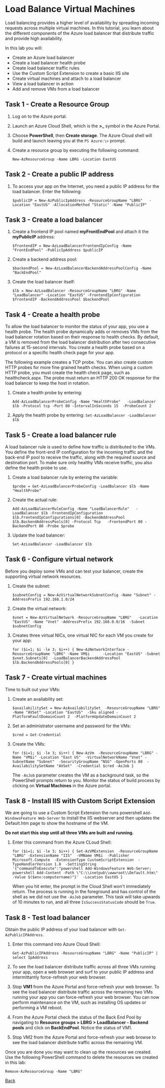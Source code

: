 # Load Balance Virtual Machines 
Load balancing provides a higher level of availability by spreading incoming requests across multiple virtual machines. In this tutorial, you learn about the different components of the Azure load balancer that distribute traffic and provide high availability.

In this lab you will:
* Create an Azure load balancer
* Create a load balancer health probe
* Create load balancer traffic rules
* Use the Custom Script Extension to create a basic IIS site
* Create virtual machines and attach to a load balancer
* View a load balancer in action
* Add and remove VMs from a load balancer

## Task 1 - Create a Resource Group
1. Log on to the Azure portal.
2. Launch an Azure Cloud Shell, which is the **>_** symbol in the Azure Portal.
3. Choose **PowerShell**, then **Create storage**.  The Azure Cloud shell will build and launch leaving you at the `PS Azure:\>` prompt.
4. Create a resource group by executing the following command:

    `New-AzResourceGroup -Name LBRG -Location EastUS`

## Task 2 - Create a public IP address
1. To access your app on the Internet, you need a public IP address for the load balancer.  Enter the following:

    `$publicIP = New-AzPublicIpAddress -ResourceGroupName "LBRG"   -Location "EastUS" -AllocationMethod "Static" -Name "PublicIP" `

## Task 3 - Create a load balancer
1. Create a frontend IP pool named **myFrontEndPool** and attach it  the **myPublicIP** address:

    `$frontendIP = New-AzLoadBalancerFrontendIpConfig -Name "FrontEndPool" -PublicIpAddress $publicIP`

2. Create a backend address pool:

    `$backendPool = New-AzLoadBalancerBackendAddressPoolConfig -Name "BackEndPool"`

3. Create the load balancer itself:

    `$lb = New-AzLoadBalancer -ResourceGroupName "LBRG" -Name "LoadBalancer" -Location "EastUS" -FrontendIpConfiguration $frontendIP -BackendAddressPool $backendPool`

## Task 4 - Create a health probe
To allow the load balancer to monitor the status of your app, you use a health probe. The health probe dynamically adds or removes VMs from the load balancer rotation based on their response to health checks. By default, a VM is removed from the load balancer distribution after two consecutive failures at 15-second intervals. You create a health probe based on a protocol or a specific health check page for your app.

The following example creates a TCP probe. You can also create custom HTTP probes for more fine grained health checks. When using a custom HTTP probe, you must create the health check page, such as healthcheck.aspx. The probe must return an HTTP 200 OK response for the load balancer to keep the host in rotation.

1. Create a health probe by entering:

    `Add-AzLoadBalancerProbeConfig -Name "HealthProbe"   -LoadBalancer $lb -Protocol tcp -Port 80 -IntervalInSeconds 15 
  -ProbeCount 2`

  2. Apply the health probe by entering:
    `Set-AzLoadBalancer -LoadBalancer $lb`

## Task 5 - Create a load balancer rule
A load balancer rule is used to define how traffic is distributed to the VMs. You define the front-end IP configuration for the incoming traffic and the back-end IP pool to receive the traffic, along with the required source and destination port. To make sure only healthy VMs receive traffic, you also define the health probe to use.

1. Create a load balancer rule by entering the variable:

    `$probe = Get-AzLoadBalancerProbeConfig -LoadBalancer $lb -Name "HealthProbe"`

2. Create the actual rule:

    `Add-AzLoadBalancerRuleConfig -Name "LoadBalancerRule"   -LoadBalancer $lb -FrontendIpConfiguration $lb.FrontendIpConfigurations[0] -BackendAddressPool $lb.BackendAddressPools[0] -Protocol Tcp   -FrontendPort 80 -BackendPort 80 -Probe $probe`

3. Update the load balancer:

    `Set-AzLoadBalancer -LoadBalancer $lb`

## Task 6 - Configure virtual network
Before you deploy some VMs and can test your balancer, create the supporting virtual network resources.

1. Create the subnet:

    `$subnetConfig = New-AzVirtualNetworkSubnetConfig -Name "Subnet" -AddressPrefix 192.168.1.0/24`

2. Create the virtual network:

    `$vnet = New-AzVirtualNetwork -ResourceGroupName "LBRG"   -Location "EastUS" -Name "Vnet" -AddressPrefix 192.168.0.0/16 
  -Subnet $subnetConfig`

3. Creates three virtual NICs, one virtual NIC for each VM you create for your app:

    `for ($i=1; $i -le 3; $i++)
{
   New-AzNetworkInterface -ResourceGroupName "LBRG" -Name VM$i      -Location "EastUS" -Subnet $vnet.Subnets[0] 
     -LoadBalancerBackendAddressPool $lb.BackendAddressPools[0]
}`

## Task 7 - Create virtual machines
Time to built out  your VMs:
1. Create an availability set:

    `$availabilitySet = New-AzAvailabilitySet 
  -ResourceGroupName "LBRG" -Name "AVSet" -Location "EastUS" 
  -Sku aligned -PlatformFaultDomainCount 2 
  -PlatformUpdateDomainCount 2`

2. Set an administrator username and password for the VMs:

    `$cred = Get-Credential`


3. Create the VMs:

    `for ($i=1; $i -le 3; $i++)
{
    New-AzVm 
        -ResourceGroupName "LBRG" -Name "VM$i" -Location "East US" 
        -VirtualNetworkName "Vnet" -SubnetName "Subnet" 
        -SecurityGroupName "NSG" -OpenPorts 80 
        -AvailabilitySetName "AVSet" 
        -Credential $cred -AsJob
}`

    The `-AsJob` parameter creates the VM as a background task, so the PowerShell prompts return to you. Monitor the status of build process by clicking on **Virtual Machines** in the Azure portal.

## Task 8 - Install IIS with Custom Script Extension
We are going to use a Custom Script Extension the runs powershell `Add-WindowsFeature Web-Server` to install the IIS webserver and then updates the Default.htm page to show the hostname of the VM.  

**Do not start this step until all three VMs are built and running.**
1. Enter this command from the Azure CLoud Shell:

    `for ($i=1; $i -le 3; $i++)
{
   Set-AzVMExtension 
     -ResourceGroupName "LBRG" -ExtensionName "IIS" 
     -VMName VM$i 
     -Publisher Microsoft.Compute 
     -ExtensionType CustomScriptExtension 
     -TypeHandlerVersion 1.8 
     -SettingString '{"commandToExecute":"powershell Add-WindowsFeature Web-Server; powershell Add-Content -Path \"C:\\inetpub\\wwwroot\\Default.htm\" -Value $($env:computername)"}' 
     -Location EastUS
}`

    When you hit enter, the prompt in the Cloud Shell won't immediately return.  The process is running in the foreground and has control of the shell as we did not use the `-AsJob` parameter.  This task will take upwards of 10 minutes to run, and all three `IsSuccessStatusCode` should be `True`.

## Task 8 - Test load balancer
Obtain the public IP address of your load balancer with `Get-AzPublicIPAddress`. 

1. Enter this command into Azure Cloud Shell:

    `Get-AzPublicIPAddress -ResourceGroupName "LBRG" -Name "PublicIP" | select IpAddress`

2. To see the load balancer distribute traffic across all three VMs running your app, open a web browser and surf to your public IP address and intermittantly force-refresh your web browser.
3. Stop **VM1** from the Azure Portal and force-refresh your web browser. To see the load balancer distribute traffic across the remaining two VMs running your app you can force-refresh your web browser. You can now perform maintenance on the VM, such as installing OS updates or performing a VM reboot.
4. From the Azure Portal check the status of the Back End Pool by navigating to **Resource groups > LBRG > LoadBalancer - Backend pools** and click on  **BackEndPool**. Notice the status of VM1.
5. Stop VM2 from the Azure Portal and force-refresh your web browse to see the load balancer distribute traffic across the remaining VM.

Once you are done you may want to clean up the resources we created.  Use the following PowerShell command to delete the resources we created in this lab:

`Remove-AzResourceGroup -Name "LBRG"`



[Back](index.md)